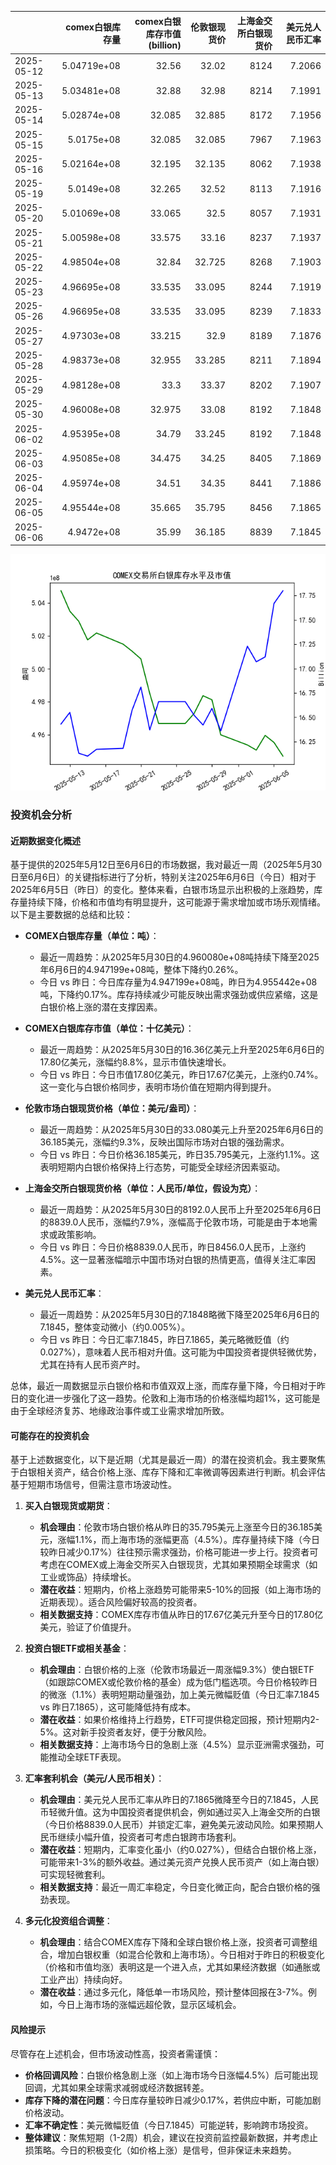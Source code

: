 |            |   comex白银库存量 |   comex白银库存市值(billion) |   伦敦银现货价 |   上海金交所白银现货价 |   美元兑人民币汇率 |
|:-----------|------------------:|-----------------------------:|---------------:|-----------------------:|-------------------:|
| 2025-05-12 |       5.04719e+08 |                       32.56  |         32.02  |                   8124 |             7.2066 |
| 2025-05-13 |       5.03481e+08 |                       32.88  |         32.98  |                   8214 |             7.1991 |
| 2025-05-14 |       5.02874e+08 |                       32.085 |         32.885 |                   8172 |             7.1956 |
| 2025-05-15 |       5.0175e+08  |                       32.085 |         32.085 |                   7967 |             7.1963 |
| 2025-05-16 |       5.02164e+08 |                       32.195 |         32.135 |                   8062 |             7.1938 |
| 2025-05-19 |       5.0149e+08  |                       32.265 |         32.52  |                   8113 |             7.1916 |
| 2025-05-20 |       5.01069e+08 |                       33.065 |         32.5   |                   8057 |             7.1931 |
| 2025-05-21 |       5.00598e+08 |                       33.575 |         33.16  |                   8237 |             7.1937 |
| 2025-05-22 |       4.98504e+08 |                       32.84  |         32.725 |                   8268 |             7.1903 |
| 2025-05-23 |       4.96695e+08 |                       33.535 |         33.095 |                   8244 |             7.1919 |
| 2025-05-26 |       4.96695e+08 |                       33.535 |         33.095 |                   8239 |             7.1833 |
| 2025-05-27 |       4.97303e+08 |                       33.215 |         32.9   |                   8189 |             7.1876 |
| 2025-05-28 |       4.98373e+08 |                       32.955 |         33.285 |                   8211 |             7.1894 |
| 2025-05-29 |       4.98128e+08 |                       33.3   |         33.37  |                   8202 |             7.1907 |
| 2025-05-30 |       4.96008e+08 |                       32.975 |         33.08  |                   8192 |             7.1848 |
| 2025-06-02 |       4.95395e+08 |                       34.79  |         33.245 |                   8192 |             7.1848 |
| 2025-06-03 |       4.95085e+08 |                       34.475 |         34.25  |                   8405 |             7.1869 |
| 2025-06-04 |       4.95974e+08 |                       34.51  |         34.35  |                   8441 |             7.1886 |
| 2025-06-05 |       4.95544e+08 |                       35.665 |         35.795 |                   8456 |             7.1865 |
| 2025-06-06 |       4.9472e+08  |                       35.99  |         36.185 |                   8839 |             7.1845 |

![图](silver.png)

### 投资机会分析

#### 近期数据变化概述
基于提供的2025年5月12日至6月6日的市场数据，我对最近一周（2025年5月30日至6月6日）的关键指标进行了分析，特别关注2025年6月6日（今日）相对于2025年6月5日（昨日）的变化。整体来看，白银市场显示出积极的上涨趋势，库存量持续下降，价格和市值均有明显提升，这可能源于需求增加或市场乐观情绪。以下是主要数据的总结和比较：

- **COMEX白银库存量（单位：吨）**：
  - 最近一周趋势：从2025年5月30日的4.960080e+08吨持续下降至2025年6月6日的4.947199e+08吨，整体下降约0.26%。
  - 今日 vs 昨日：今日库存量为4.947199e+08吨，昨日为4.955442e+08吨，下降约0.17%。库存持续减少可能反映出需求强劲或供应紧缩，这是白银价格上涨的潜在支撑因素。

- **COMEX白银库存市值（单位：十亿美元）**：
  - 最近一周趋势：从2025年5月30日的16.36亿美元上升至2025年6月6日的17.80亿美元，涨幅约8.8%，显示市值快速增长。
  - 今日 vs 昨日：今日市值17.80亿美元，昨日17.67亿美元，上涨约0.74%。这一变化与白银价格同步，表明市场价值在短期内得到提升。

- **伦敦市场白银现货价格（单位：美元/盎司）**：
  - 最近一周趋势：从2025年5月30日的33.080美元上升至2025年6月6日的36.185美元，涨幅约9.3%，反映出国际市场对白银的强劲需求。
  - 今日 vs 昨日：今日价格36.185美元，昨日35.795美元，上涨约1.1%。这表明短期内白银价格保持上行态势，可能受全球经济因素驱动。

- **上海金交所白银现货价格（单位：人民币/单位，假设为克）**：
  - 最近一周趋势：从2025年5月30日的8192.0人民币上升至2025年6月6日的8839.0人民币，涨幅约7.9%，涨幅高于伦敦市场，可能是由于本地需求或政策影响。
  - 今日 vs 昨日：今日价格8839.0人民币，昨日8456.0人民币，上涨约4.5%。这一显著涨幅暗示中国市场对白银的热情更高，值得关注汇率因素。

- **美元兑人民币汇率**：
  - 最近一周趋势：从2025年5月30日的7.1848略微下降至2025年6月6日的7.1845，整体变动微小（约0.005%）。
  - 今日 vs 昨日：今日汇率7.1845，昨日7.1865，美元略微贬值（约0.027%），意味着人民币相对升值。这可能为中国投资者提供轻微优势，尤其在持有人民币资产时。

总体，最近一周数据显示白银价格和市值双双上涨，而库存量下降，今日相对于昨日的变化进一步强化了这一趋势。伦敦和上海市场的价格涨幅均超1%，这可能是由于全球经济复苏、地缘政治事件或工业需求增加所致。

#### 可能存在的投资机会
基于上述数据变化，以下是近期（尤其是最近一周）的潜在投资机会。我主要聚焦于白银相关资产，结合价格上涨、库存下降和汇率微调等因素进行判断。机会评估基于短期市场信号，但需注意市场波动性。

1. **买入白银现货或期货**：
   - **机会理由**：伦敦市场白银价格从昨日的35.795美元上涨至今日的36.185美元，涨幅1.1%，而上海市场的涨幅更高（4.5%）。库存量持续下降（今日较昨日减少0.17%）往往预示需求强劲，价格可能进一步上行。投资者可考虑在COMEX或上海金交所买入白银现货，尤其如果预期全球需求（如工业或饰品）持续增长。
   - **潜在收益**：短期内，价格上涨趋势可能带来5-10%的回报（如上海市场的近期表现）。适合风险偏好较高的投资者。
   - **相关数据支持**：COMEX库存市值从昨日的17.67亿美元升至今日的17.80亿美元，验证了价值提升。

2. **投资白银ETF或相关基金**：
   - **机会理由**：白银价格的上涨（伦敦市场最近一周涨幅9.3%）使白银ETF（如跟踪COMEX或伦敦价格的基金）成为低门槛选项。今日价格较昨日的微涨（1.1%）表明短期动量强劲，加上美元微幅贬值（今日汇率7.1845 vs 昨日7.1865），这可能降低持有成本。
   - **潜在收益**：如果价格维持上行趋势，ETF可提供稳定回报，预计短期内2-5%。这对新手投资者友好，便于分散风险。
   - **相关数据支持**：上海市场今日的急剧上涨（4.5%）显示亚洲需求强劲，可能推动全球ETF表现。

3. **汇率套利机会（美元/人民币相关）**：
   - **机会理由**：美元兑人民币汇率从昨日的7.1865微降至今日的7.1845，人民币轻微升值。这为中国投资者提供机会，例如通过买入上海金交所的白银（今日价格8839.0人民币）并锁定汇率，避免美元波动风险。如果预期人民币继续小幅升值，投资者可考虑白银跨市场套利。
   - **潜在收益**：短期内，汇率变化虽小（约0.027%），但结合白银价格上涨，可能带来1-3%的额外收益。通过美元资产兑换人民币资产（如上海白银）可实现轻微套利。
   - **相关数据支持**：最近一周汇率稳定，今日变化微正向，配合白银价格的强劲表现。

4. **多元化投资组合调整**：
   - **机会理由**：结合COMEX库存下降和全球白银价格上涨，投资者可调整组合，增加白银权重（如混合伦敦和上海市场）。今日相对于昨日的积极变化（价格和市值均涨）表明这是一个进入点，尤其如果经济数据（如通胀或工业产出）持续向好。
   - **潜在收益**：通过多元化，降低单一市场风险，预计整体回报在3-7%。例如，今日上海市场的涨幅远超伦敦，显示区域机会。

#### 风险提示
尽管存在上述机会，但市场波动性高，投资者需谨慎：
- **价格回调风险**：白银价格急剧上涨（如上海市场今日涨幅4.5%）后可能出现回调，尤其如果全球需求减弱或经济数据转差。
- **库存下降的潜在问题**：今日库存量较昨日减少0.17%，若供应中断，可能加剧价格波动。
- **汇率不确定性**：美元微幅贬值（今日7.1845）可能逆转，影响跨市场投资。
- **整体建议**：聚焦短期（1-2周）机会，建议在投资前监控最新数据，并考虑止损策略。今日的积极变化（如价格上涨）是信号，但非保证未来趋势。